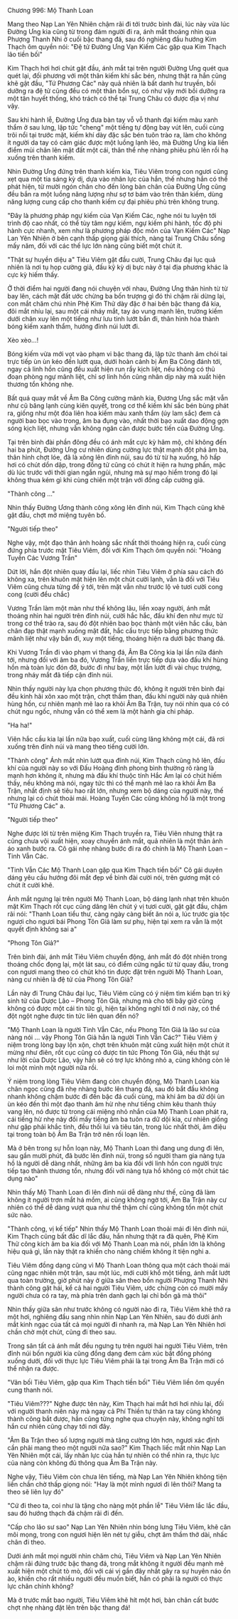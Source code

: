




Chương 996: Mộ Thanh Loan


Mang theo Nạp Lan Yên Nhiên chậm rãi đi tới trước bình đài, lúc này vừa lúc Đường Ưng kia cũng từ trong đám người đi ra, ánh mắt thoáng nhìn qua Phượng Thanh Nhi ở cuối bậc thang đá, sau đó nghiêng đầu hướng Kim Thạch ôm quyền nói: "Đệ tử Đường Ưng Vạn Kiếm Các gặp qua Kim Thạch lão tiền bối"

Kim Thạch hơi hơi chút gật đầu, ánh mắt tại trên người Đường Ưng quét qua quét lại, đối phương với một thân kiếm khí sắc bén, nhưng thật ra hắn cũng khẽ gật đầu, "Tứ Phương Các" này quả nhiên là bất danh hư truyền, bồi dưỡng ra đệ tử cũng đều có một thân bổn sự, có như vậy mới bồi dưỡng ra một tân huyết thống, khó trách có thể tại Trung Châu có được địa vị như vậy.

Sau khi hành lễ, Đường Ưng đưa bàn tay vỗ vỗ thanh đại kiếm màu xanh thẩm ở sau lưng, lập tức "cheng" một tiếng tự động bay vút lên, cuối cùng trôi nổi tại trước mặt, kiếm khí dày đặc sắc bén tuôn trào ra, làm cho không ít người da tay có cảm giác được một luồng lạnh lẽo, mà Đường Ưng kia liền điểm mủi chân lên mặt đất một cái, thân thể nhẹ nhàng phiêu phù lên rồi hạ xuống trên thanh kiếm.

Nhìn Đường Ưng đứng trên thanh kiếm kia, Tiêu Viêm trong con ngươi cũng xẹt qua một tia sáng kỳ dị, dựa vào nhãn lực của hắn, thế nhưng hắn có thể phát hiện, từ mười ngón chân cho đến lòng bàn chân của Đường Ưng cũng đều bắn ra một luồng năng lượng như sợ tơ bám vào trên thân kiếm, dùng năng lượng cung cấp cho thanh kiếm cự đại phiêu phù trên không trung.

"Đây là phương pháp ngự kiếm của Vạn Kiếm Các, nghe nói tu luyện tới trình độ cao nhất, có thể tùy tâm ngự kiếm, ngự kiếm phi hành, tốc độ phi hành cực nhanh, xem như là phương pháp độc môn của Vạn Kiếm Các" Nạp Lan Yên Nhiên ở bên cạnh thấp giọng giải thích, nàng tại Trung Châu sống mấy năm, đối với các thế lực lớn nàng cũng biết một chút ít.

"Thật sự huyền diệu a" Tiêu Viêm gật đầu cười, Trung Châu đại lục quả nhiên là nơi tụ họp cường giả, đấu kỹ kỳ dị bực này ở tại địa phương khác là cực kỳ hiếm thấy.

Ở thời điểm hai người đang nói chuyện với nhau, Đường Ưng thân hình từ từ bay lên, cách mặt đất ước chừng ba bốn trượng gì đó thì chậm rãi dừng lại, con mắt chăm chú nhìn Phệ Kim Thử dày đặc ở hai bên bậc thang đá kia, đôi mắt nhíu lại, sau một cái nháy mắt, tay áo vung mạnh lên, trường kiếm dưới chân xuy lên một tiếng như lưu tinh lướt bắn đi, thân hình hóa thành bóng kiếm xanh thẩm, hướng đỉnh núi lướt đi.

Xèo xèo…!

Bóng kiếm vừa mới vọt vào phạm vi bậc thang đá, lập tức thanh âm chói tai trực tiếp ùn ùn kéo đến lướt qua, dưới hoàn cảnh bị Âm Ba Công đánh tới, ngay cả linh hồn cũng đều xuất hiện run rẩy kịch liệt, nếu không có thủ đoạn phòng ngự mãnh liệt, chỉ sợ linh hồn cũng nhân dịp này mà xuất hiện thương tổn không nhẹ.

Bất quá quay mắt về Âm Ba Công cường mãnh kia, Đương Ưng sắc mặt vẫn như cũ băng lạnh cùng kiên quyết, trong cơ thể kiếm khí sắc bén bùng phát ra, giống như một đóa liên hoa kiếm màu xanh thẩm (úy lam sắc) đem cả người bao bọc vào trong, âm ba đụng vào, nhất thời bạo xuất dao động gợn sóng kịch liệt, nhưng vẫn không ngăn cản được bước tiến của Đường Ưng.

Tại trên bình đài phần đông đều có ánh mắt cực kỳ hâm mộ, chỉ không đến hai ba phút, Đường Ưng cư nhiên dùng cường lực thật mạnh đột phá âm ba, thân hình chợt lóe, đã là xông lên đỉnh núi, sau đó từ từ hạ xuống, hô hấp hơi có chút dồn dập, trong đồng tử cũng có chút ít hiện ra hưng phấn, mặc dù lúc trước với thời gian ngắn ngủi, nhưng mà sự mạo hiểm trong đó lại không thua kém gì khi cùng chiến một trận với đồng cấp cường giả.

"Thành công …"

Nhìn thấy Đường Ương thành công xông lên đỉnh núi, Kim Thạch cũng khẽ gật đầu, chợt mở miệng tuyên bố.

"Người tiếp theo"

Nghe vậy, một đạo thân ảnh hoàng sắc nhất thời thoáng hiện ra, cuối cùng đứng phía trước mặt Tiêu Viêm, đối với Kim Thạch ôm quyền nói: "Hoàng Tuyền Các Vương Trần"

Dứt lời, hắn đột nhiên quay đầu lại, liếc nhìn Tiêu Viêm ở phía sau cách đó không xa, trên khuôn mặt hiện lên một chút cười lạnh, vẫn là đối với Tiêu Viêm cũng chưa từng để ý tới, trên mặt vẫn như trước lộ vẻ tươi cười cong cong (cười đểu chắc)

Vương Trần làm một màn như thế không lâu, liền xoay người, ánh mắt thoáng nhìn hai người trên đỉnh núi, cười hắc hắc, đấu khí đen như mực từ trong cơ thể trào ra, sau đó đột nhiên bao bọc thành một viên hắc cầu, bàn chân đạp thật mạnh xuống mặt đất, hắc cầu trực tiếp bằng phương thức mãnh liệt như vậy bắn đi, xuy một tiếng, thoáng hiện ra dưới bậc thang đá.

Khi Vương Trần đi vào phạm vi thang đá, Âm Ba Công kia lại lần nữa đánh tới, nhưng đối với âm ba đó, Vương Trần liền trực tiếp dựa vào đấu khí hùng hồn mà toàn lực đón đỡ, bước đi như bay, một lần lướt đi vài chục trượng, trong nháy mắt đã tiếp cận đỉnh núi.

Nhìn thấy người này lựa chọn phương thức đó, không ít người trên bình đại đều kinh hãi xôn xao một trận, chợt thầm than, đấu khí người này quả nhiên hùng hồn, cư nhiên mạnh mẽ lao ra khỏi Âm Ba Trận, tuy nói nhìn qua có có chút ngu ngốc, nhưng vẫn có thể xem là một hành gia chi pháp.

"Ha ha!"

Viên hắc cầu kia lại lần nữa bạo xuất, cuối cùng lăng không một cái, đã rơi xuống trên đỉnh núi và mang theo tiếng cười lớn.

"Thành công" Ánh mắt nhìn lướt qua đỉnh núi, Kim Thạch cũng hô lên, đấu khí của người này so với Đấu Hoàng đỉnh phong bình thường rõ ràng là mạnh hơn không ít, nhưng mà đấu khí thuộc tính Hắc Ám lại có chút hiếm thấy, nếu không mà nói, ngay tức thì có thể mạnh mẽ lao ra khỏi Âm Ba Trận, nhất định sẽ tiêu hao rất lớn, nhưng xem bộ dáng của người này, thế nhưng lại có chút thoải mái. Hoàng Tuyền Các cũng không hổ là một trong "Tứ Phương Các" a.

"Người tiếp theo"

Nghe được lời từ trên miệng Kim Thạch truyền ra, Tiêu Viên nhưng thật ra cũng chưa vội xuất hiện, xoay chuyển ánh mắt, quả nhiên là một thân ảnh áo xanh bước ra. Cô gái nhẹ nhàng bước đi ra đó chính là Mộ Thanh Loan – Tinh Vẫn Các.

"Tinh Vẫn Các Mộ Thanh Loan gặp qua Kim Thạch tiền bối" Cô gái duyên dáng yêu cầu hướng đôi mắt đẹp về bình đài cười nói, trên gương mặt có chút ít cười khẽ.

Ánh mắt ngưng lại trên người Mộ Thanh Loan, bộ dáng lạnh nhạt trên khuôn mặt Kim Thạch rốt cục cũng dâng lên chút ý vị tươi cười, gật gật đầu, chậm rãi nói: "Thanh Loan tiểu thư, càng ngày càng biết ăn nói a, lúc trước gia tộc ngươi cho ngươi bái Phong Tôn Giả làm sư phụ, hiện tại xem ra vẫn là một quyết định không sai a"

"Phong Tôn Giả?"

Trên bình đài, ánh mắt Tiêu Viêm chuyển động, ánh mắt đó đột nhiên trong thoáng chốc đọng lại, một lát sau, có điểm cứng ngắc từ từ quay đầu, trong con ngươi mang theo có chút khó tin được đặt trên người Mộ Thanh Loan, nàng cư nhiên là đệ tử của Phong Tôn Giả?

Lần này đi Trung Châu đại lục, Tiêu Viêm cũng có ý niệm tìm kiếm bạn tri kỷ sinh tử của Dược Lão – Phong Tôn Giả, nhưng mà cho tới bây giờ cũng không có được một cái tin tức gì, hiện tại không nghĩ tới ở nơi này, có thể đột ngột nghe được tin tức liên quan đến nó?

"Mộ Thanh Loan là người Tinh Vẫn Các, nếu Phong Tôn Giả là lão sư của nàng nói … vậy Phong Tôn Giả hẳn là người Tinh Vẫn Các?" Tiêu Viêm ý niệm trong lòng bay lộn xộn, chợt trên khuôn mặt cũng xuất hiện một chút ít mừng như điên, rốt cục cũng có được tin tức Phong Tôn Giả, nếu thật sự như lời của Dược Lão, vậy hắn sẽ có trợ lực không nhỏ a, cũng không còn lẻ loi một mình một người nữa rồi.

Ý niệm trong lòng Tiêu Viêm đang còn chuyển động, Mộ Thanh Loan kia chân ngọc cũng đã nhẹ nhàng bước lên thang đá, sau đó bắt đầu không nhanh không chậm bước đi đến bậc đá cuối cùng, mà khi âm ba dữ dội ùn ùn kéo đến thì một đạo thanh âm hừ nhẹ như tiếng chim kêu thanh thúy vang lên, nó được từ trong cái miệng nhỏ nhắn của Mộ Thanh Loan phát ra, cái tiếng hừ nhẹ này đối mấy tiếng âm ba tuôn ra dữ dội kia, cư nhiên giống như gặp phải khắc tinh, đều thối lui và tiêu tán, trong lúc nhất thời, âm điệu tại trong toàn bộ Âm Ba Trận trở nên rối loạn lên.

Mà ở bên trong sự hỗn loạn này, Mộ Thanh Loan thì đang ung dung đi lên, sau gần mười phút, đã bước lên đỉnh núi, trong số người tham gia nàng tựa hồ là người dễ dàng nhất, những âm ba kia đối với linh hồn con người trực tiếp tạo thành thương tổn, nhưng đối với nàng tựa hồ không có một chút tác dụng nào"

Nhìn thấy Mộ Thanh Loan đi lên đỉnh núi dễ dàng như thế, cũng đã làm không ít người trợn mắt há mồm, ai cũng không ngờ tới, Âm Ba Trận này cư nhiên có thể dễ dàng vượt qua như thế thậm chí cũng không tốn một chút sức nào.

"Thành công, vị kế tiếp" Nhìn thấy Mộ Thanh Loan thoải mái đi lên đỉnh núi, Kim Thạch cũng bất đắc dĩ lắc đầu, hắn nhưng thật ra đã quên, Phệ Kim Thử công kích âm ba kia đối với Mộ Thanh Loan mà nói, phần lớn là không hiệu quả gì, lần này thật ra khiến cho nàng chiếm không ít tiện nghi a.

Tiêu Viêm đồng dạng cũng vì Mộ Thanh Loan thông qua một cách thoải mái cũng ngạc nhiên một trận, sau một lúc, mới cười khổ một tiếng, ánh mắt lướt qua toàn trường, giờ phút này ở giữa sân theo bốn người Phượng Thanh Nhi thành công gặt hái, kể cả hai người Tiêu Viêm, ước chừng còn có mười mấy người chưa có ra tay, mà phía trên danh gạch lại chỉ bốn gã mà thôi"

Nhìn thấy giữa sân như trước không có người nào đi ra, Tiêu Viêm khẻ thở ra một hơi, nghiêng đầu sang nhìn nhìn Nạp Lan Yên Nhiên, sau đó dưới ánh mắt kinh ngạc của tất cả mọi người đi nhanh ra, mà Nạp Lan Yên Nhiên hơi chần chờ một chút, cũng đi theo sau.

Trong sân tất cả ánh mắt đều ngưng tụ trên người hai người Tiêu Viêm, trên đỉnh núi bốn người kia cũng đồng dạng đem cảm xúc bất đồng phóng xuống dưới, đối với thực lực Tiêu Viêm phải là tại trong Âm Ba Trận mới có thể nhận ra được.

"Vãn bối Tiêu Viêm, gặp qua Kim Thạch tiền bối" Tiêu Viêm liền ôm quyền cung thanh nói.

"Tiêu Viêm???" Nghe được tên này, Kim Thạch hai mắt hơi hơi nhíu lại, đối với người thanh niên này mà ngay cả Phí Thiền tự thân ra tay cũng không thành công bắt được, hắn cũng từng nghe qua chuyện này, không nghĩ tới hắn cư nhiên cũng chạy tới nơi đây.

"Âm Ba Trận theo số lượng người mà tăng cường lớn hơn, ngươi xác định cần phải mang theo một người nữa sao?" Kim Thạch liếc mắt nhìn Nạp Lan Yên Nhiên một cái, lấy nhãn lực của hắn tự nhiên có thể nhìn ra, thực lực của nàng còn không đủ thông qua Âm Ba Trận này.

Nghe vậy, Tiêu Viêm còn chưa lên tiếng, mà Nạp Lan Yên Nhiên không tiện liền chần chờ thấp giọng nói: "Hay là một mình ngươi đi lên thôi? Mang ta theo sẽ liên lụy đó"

"Cứ đi theo ta, coi như là tặng cho nàng một phần lễ" Tiêu Viêm lắc lắc đầu, sau đó hướng thạch đá chậm rãi đi đến.

"Cấp cho lão sư sao" Nạp Lan Yên Nhiên nhìn bóng lưng Tiêu Viêm, khẽ căn môi mọng, trong con ngươi hiện lên nét tự giễu, chợt âm thầm thở dài, nhấc chân đi theo.

Dưới ánh mắt mọi người nhìn chăm chú, Tiêu Viêm và Nạp Lan Yên Nhiên chậm rãi đứng trước bậc thang đá, trong mắt không ít người đều mạnh mẽ xuất hiện một chút tò mò, đối với cái vị gần đây nhất gây ra sự huyên náo ồn ào, khiến cho rất nhiều người đều muốn biết, hắn có phải là người có thực lực chân chính không?

Mà ở trước mắt bao người, Tiêu Viêm khẽ hít một hơi, bàn chân cất bước chợt nhẹ nhàng đặt lên trên bậc thang đá!




